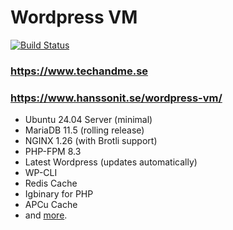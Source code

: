 # Wordpress VM
[![Build Status](https://travis-ci.org/techandme/wordpress-vm.svg?branch=master)](https://travis-ci.org/techandme/wordpress-vm)

### https://www.techandme.se
### https://www.hanssonit.se/wordpress-vm/

- Ubuntu 24.04 Server (minimal)
- MariaDB 11.5 (rolling release)
- NGINX 1.26 (with Brotli support)
- PHP-FPM 8.3
- Latest Wordpress (updates automatically)
- WP-CLI
- Redis Cache
- Igbinary for PHP
- APCu Cache
- and [more](https://docs.hanssonit.se/s/W6fMouPiqQz3_Mog/virtual-machines-vm/d/W7jL1OPiqQz3_MtV/wordpress-vm-machine-configuration).
